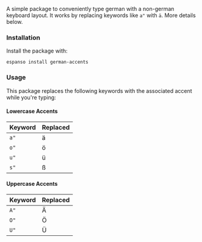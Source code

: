 A simple package to conveniently type german with a non-german keyboard layout.
It works by replacing keywords like `a"` with `ä`. More details below.

### Installation

Install the package with:

```
espanso install german-accents
```

### Usage

This package replaces the following keywords with the associated accent while you're
typing:

#### Lowercase Accents

Keyword | Replaced
--- | ---
`a"` | ä
`o"` | ö
`u"` | ü
`s"` | ß

#### Uppercase Accents

Keyword | Replaced
--- | ---
`A"` | Ä
`O"` | Ö
`U"` | Ü